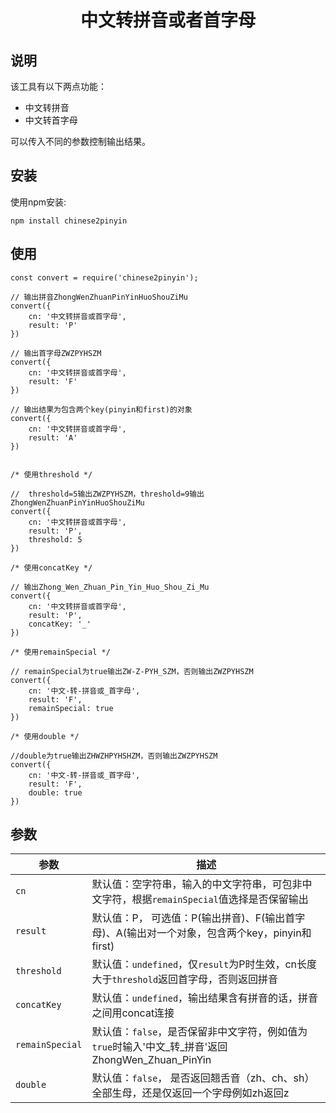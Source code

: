 <h1 align="center">中文转拼音或者首字母</h1>

## 说明

该工具有以下两点功能：

   * 中文转拼音
   * 中文转首字母

可以传入不同的参数控制输出结果。

    


## 安装

使用npm安装:

```
npm install chinese2pinyin
```

## 使用

    const convert = require('chinese2pinyin');
    
    // 输出拼音ZhongWenZhuanPinYinHuoShouZiMu
    convert({ 
        cn: '中文转拼音或首字母',
        result: 'P'
    })

    // 输出首字母ZWZPYHSZM
    convert({ 
        cn: '中文转拼音或首字母',
        result: 'F'
    })

    // 输出结果为包含两个key(pinyin和first)的对象
    convert({ 
        cn: '中文转拼音或首字母',
        result: 'A'
    })

    
    /* 使用threshold */

    //  threshold=5输出ZWZPYHSZM，threshold=9输出ZhongWenZhuanPinYinHuoShouZiMu
    convert({ 
        cn: '中文转拼音或首字母',
        result: 'P',
        threshold: 5
    })

    /* 使用concatKey */

    // 输出Zhong_Wen_Zhuan_Pin_Yin_Huo_Shou_Zi_Mu
    convert({
        cn: '中文转拼音或首字母',
        result: 'P',
        concatKey: '_'
    })

    /* 使用remainSpecial */
    
    // remainSpecial为true输出ZW-Z-PYH_SZM，否则输出ZWZPYHSZM
    convert({
        cn: '中文-转-拼音或_首字母',
        result: 'F',
        remainSpecial: true
    })

    /* 使用double */

    //double为true输出ZHWZHPYHSHZM，否则输出ZWZPYHSZM
    convert({
        cn: '中文-转-拼音或_首字母',
        result: 'F',
        double: true
    })

    
## 参数

| 参数            | 描述                                                                                             |
| --------------- | ------------------------------------------------------------------------------------------------ |
| `cn`            | 默认值：空字符串，输入的中文字符串，可包非中文字符，根据`remainSpecial`值选择是否保留输出        |
| `result`        | 默认值：P， 可选值：P(输出拼音)、F(输出首字母)、A(输出对一个对象，包含两个key，pinyin和first)    |
| `threshold`     | 默认值：`undefined`，仅`result`为P时生效，cn长度大于`threshold`返回首字母，否则返回拼音          |
| `concatKey`     | 默认值：`undefined`，输出结果含有拼音的话，拼音之间用concat连接                                  |
| `remainSpecial` | 默认值：`false`，是否保留非中文字符，例如值为`true`时输入'中文_转_拼音'返回ZhongWen_Zhuan_PinYin |
| `double`        | 默认值：`false`， 是否返回翘舌音（zh、ch、sh）全部生母，还是仅返回一个字母例如zh返回z            |
    

       
